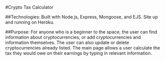 #Crypto Tax Calculator

##Technologies:
Built with Node.js, Express, Mongoose, and EJS. Site up and running on Heroku.

##Purpose:
For anyone who is a beginner to the space, the user can find information about cryptocurrencies, or add cryptocurrencies and information themselves. The user can also update or delete cryptocurrencies already listed. The main page allows a user calculate the tax they would owe on their earnings by typing in relevant information.
